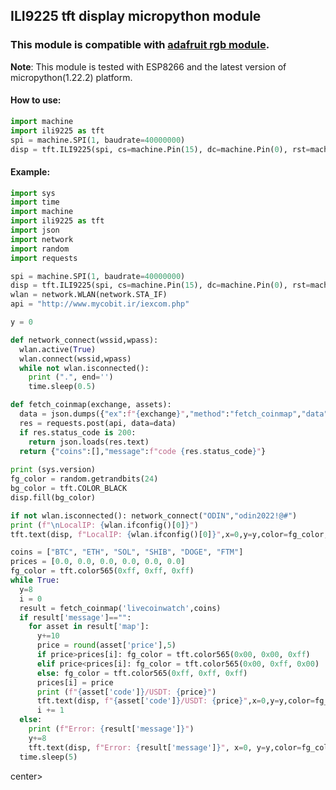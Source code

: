 ## ILI9225 tft display micropython module
### This module is compatible with <a href="https://github.com/adafruit/micropython-adafruit-rgb-display">adafruit rgb module</a>.
**Note**: This module is tested with ESP8266 and the latest version of micropython(1.22.2) platform.
#### How to use:
```python
import machine
import ili9225 as tft
spi = machine.SPI(1, baudrate=40000000)
disp = tft.ILI9225(spi, cs=machine.Pin(15), dc=machine.Pin(0), rst=machine.Pin(16))
```
#### Example:
```python
import sys
import time
import machine
import ili9225 as tft
import json
import network
import random
import requests

spi = machine.SPI(1, baudrate=40000000)
disp = tft.ILI9225(spi, cs=machine.Pin(15), dc=machine.Pin(0), rst=machine.Pin(16))
wlan = network.WLAN(network.STA_IF)
api = "http://www.mycobit.ir/iexcom.php"

y = 0

def network_connect(wssid,wpass):
  wlan.active(True)
  wlan.connect(wssid,wpass)
  while not wlan.isconnected():
    print (".", end='')
    time.sleep(0.5)

def fetch_coinmap(exchange, assets):
  data = json.dumps({"ex":f"{exchange}","method":"fetch_coinmap","data":{"assets":assets}})
  res = requests.post(api, data=data)
  if res.status_code is 200:
    return json.loads(res.text)
  return {"coins":[],"message":f"code {res.status_code}"}
            
print (sys.version)
fg_color = random.getrandbits(24)
bg_color = tft.COLOR_BLACK
disp.fill(bg_color)

if not wlan.isconnected(): network_connect("ODIN","odin2022!@#")
print (f"\nLocalIP: {wlan.ifconfig()[0]}")
tft.text(disp, f"LocalIP: {wlan.ifconfig()[0]}",x=0,y=y,color=fg_color,background=bg_color)

coins = ["BTC", "ETH", "SOL", "SHIB", "DOGE", "FTM"]
prices = [0.0, 0.0, 0.0, 0.0, 0.0, 0.0]
fg_color = tft.color565(0xff, 0xff, 0xff)
while True:
  y=8
  i = 0
  result = fetch_coinmap('livecoinwatch',coins)
  if result['message']=="":
    for asset in result['map']:
      y+=10
      price = round(asset['price'],5)
      if price>prices[i]: fg_color = tft.color565(0x00, 0x00, 0xff)
      elif price<prices[i]: fg_color = tft.color565(0x00, 0xff, 0x00)
      else: fg_color = tft.color565(0xff, 0xff, 0xff)
      prices[i] = price
      print (f"{asset['code']}/USDT: {price}")
      tft.text(disp, f"{asset['code']}/USDT: {price}",x=0,y=y,color=fg_color,background=bg_color)
      i += 1
  else:
    print (f"Error: {result['message']}")
    y+=8
    tft.text(disp, f"Error: {result['message']}", x=0, y=y,color=fg_color,background=bg_color)
  time.sleep(5)
```

<center><img src="" /></center>center>
